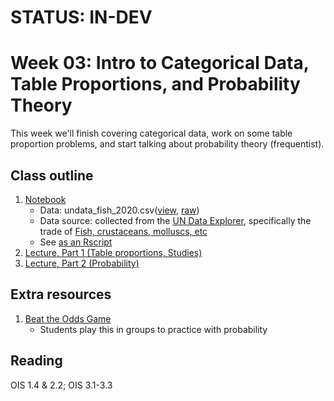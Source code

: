 # STATUS: IN-DEV

# Week 03: Intro to Categorical Data, Table Proportions, and Probability Theory

This week we'll finish covering categorical data, work on some table proportion problems, and start talking about probability theory (frequentist).

## Class outline

 1. [Notebook](prep_notebook_fishData_redo_week03.ipynb)
    * Data:  undata\_fish\_2020.csv([view](../week02/undata_fish_2020.csv), [raw](https://raw.githubusercontent.com/jnaiman/is542_spring2020/master/week02/undata_fish_2020.csv))
	* Data source: collected from the [UN Data Explorer](http://data.un.org/Explorer.aspx), specifically the trade of [Fish, crustaceans, molluscs, etc](http://data.un.org/Data.aspx?d=ComTrade&f=_l1Code%3a4)
	* See [as an Rscript](Rscripts/prep_notes_fishData_week03_part1.R)
 1. [Lecture, Part 1 (Table proportions, Studies)](lecture3_s2020_toupload_p1.pdf)
 1. [Lecture, Part 2 (Probability)](lecture3_f2019_toupload_probablity_p2.pdf)
 
## Extra resources

 1. [Beat the Odds Game](http://d3tt741pwxqwm0.cloudfront.net/WGBH/mgbh/mgbh_int_beatodds/index.html)
    * Students play this in groups to practice with probability 
	
## Reading

OIS 1.4 & 2.2; OIS 3.1-3.3

